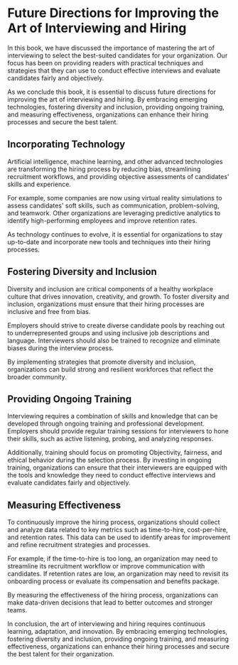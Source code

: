 Future Directions for Improving the Art of Interviewing and Hiring
==============================================================================

In this book, we have discussed the importance of mastering the art of interviewing to select the best-suited candidates for your organization. Our focus has been on providing readers with practical techniques and strategies that they can use to conduct effective interviews and evaluate candidates fairly and objectively.

As we conclude this book, it is essential to discuss future directions for improving the art of interviewing and hiring. By embracing emerging technologies, fostering diversity and inclusion, providing ongoing training, and measuring effectiveness, organizations can enhance their hiring processes and secure the best talent.

Incorporating Technology
------------------------

Artificial intelligence, machine learning, and other advanced technologies are transforming the hiring process by reducing bias, streamlining recruitment workflows, and providing objective assessments of candidates' skills and experience.

For example, some companies are now using virtual reality simulations to assess candidates' soft skills, such as communication, problem-solving, and teamwork. Other organizations are leveraging predictive analytics to identify high-performing employees and improve retention rates.

As technology continues to evolve, it is essential for organizations to stay up-to-date and incorporate new tools and techniques into their hiring processes.

Fostering Diversity and Inclusion
---------------------------------

Diversity and inclusion are critical components of a healthy workplace culture that drives innovation, creativity, and growth. To foster diversity and inclusion, organizations must ensure that their hiring processes are inclusive and free from bias.

Employers should strive to create diverse candidate pools by reaching out to underrepresented groups and using inclusive job descriptions and language. Interviewers should also be trained to recognize and eliminate biases during the interview process.

By implementing strategies that promote diversity and inclusion, organizations can build strong and resilient workforces that reflect the broader community.

Providing Ongoing Training
--------------------------

Interviewing requires a combination of skills and knowledge that can be developed through ongoing training and professional development. Employers should provide regular training sessions for interviewers to hone their skills, such as active listening, probing, and analyzing responses.

Additionally, training should focus on promoting Objectivity, fairness, and ethical behavior during the selection process. By investing in ongoing training, organizations can ensure that their interviewers are equipped with the tools and knowledge they need to conduct effective interviews and evaluate candidates fairly and objectively.

Measuring Effectiveness
-----------------------

To continuously improve the hiring process, organizations should collect and analyze data related to key metrics such as time-to-hire, cost-per-hire, and retention rates. This data can be used to identify areas for improvement and refine recruitment strategies and processes.

For example, if the time-to-hire is too long, an organization may need to streamline its recruitment workflow or improve communication with candidates. If retention rates are low, an organization may need to revisit its onboarding process or evaluate its compensation and benefits package.

By measuring the effectiveness of the hiring process, organizations can make data-driven decisions that lead to better outcomes and stronger teams.

In conclusion, the art of interviewing and hiring requires continuous learning, adaptation, and innovation. By embracing emerging technologies, fostering diversity and inclusion, providing ongoing training, and measuring effectiveness, organizations can enhance their hiring processes and secure the best talent for their organization.
